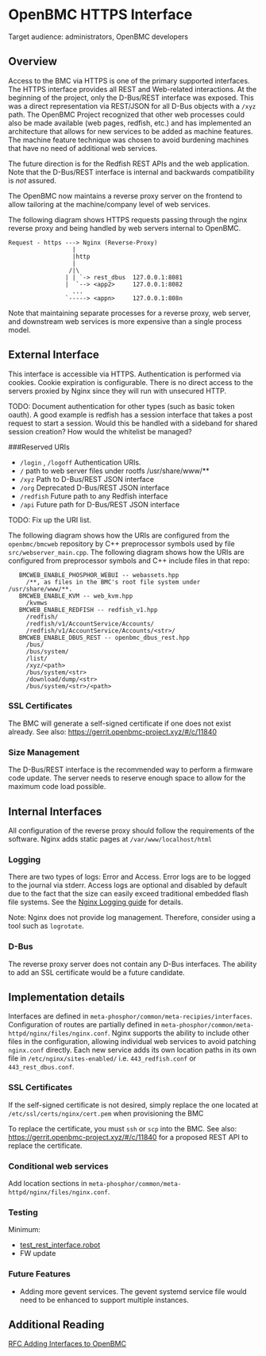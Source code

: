 OpenBMC HTTPS Interface
==============================
Target audience:  administrators, OpenBMC developers

Overview
--------
Access to the BMC via HTTPS is one of the primary supported interfaces.  The
HTTPS interface provides all REST and Web-related interactions.  At the
beginning of the project, only the D-Bus/REST interface was exposed.  This was a
direct representation via REST/JSON for all D-Bus objects with a `/xyz` path.
The OpenBMC Project recognized that other web processes could also be made
available (web pages, redfish, etc.) and has implemented an architecture that
allows for new services to be added as machine features.  The machine feature
technique was chosen to avoid burdening machines that have no need of
additional web services.

The future direction is for the Redfish REST APIs and the web
application.  Note that the D-Bus/REST interface is internal and
backwards compatibility is *not* assured.

The OpenBMC now maintains a reverse proxy server on the frontend to allow
tailoring at the machine/company level of web services.

The following diagram shows HTTPS requests passing through the nginx
reverse proxy and being handled by web servers internal to OpenBMC.

```
Request - https ---> Nginx (Reverse-Proxy)
                  |
                  |http
                  |
                 /|\
                | | `-> rest_dbus  127.0.0.1:8081
                |  `--> <app2>     127.0.0.1:8082
                  ...
                `-----> <appn>     127.0.0.1:808n
```

Note that maintaining separate processes for a reverse proxy, web
server, and downstream web services is more expensive than a single
process model.

External Interface
------------------
This interface is accessible via HTTPS. Authentication is performed via cookies.
Cookie expiration is configurable.  There is no direct access to the servers
proxied by Nginx since they will run with unsecured HTTP.

TODO: Document authentication for other types (such as basic token
oauth).  A good example is redfish has a session interface that takes
a post request to start a session. Would this be handled with a
sideband for shared session creation?  How would the whitelist be
managed?

###Reserved URIs

- `/login` , `/logoff` Authentication URIs.
- `/` path to web server files under rootfs /usr/share/www/**
- `/xyz` Path to D-Bus/REST JSON interface
- `/org` Deprecated D-Bus/REST JSON interface
- `/redfish` Future path to any Redfish interface
- `/api` Future path for D-Bus/REST JSON interface

TODO: Fix up the URI list.

The following diagram shows how the URIs are configured from the
`openbmc/bmcweb` repository by C++ preprocessor symbols used by file
`src/webserver_main.cpp`.  The following diagram shows how the URIs
are configured from preprocessor symbols and C++ include files in that
repo:
```
   BMCWEB_ENABLE_PHOSPHOR_WEBUI -- webassets.hpp
     /**, as files in the BMC's root file system under /usr/share/www/**.
   BMCWEB_ENABLE_KVM -- web_kvm.hpp
     /kvmws
   BMCWEB_ENABLE_REDFISH -- redfish_v1.hpp
     /redfish/
     /redfish/v1/AccountService/Accounts/
     /redfish/v1/AccountService/Accounts/<str>/
   BMCWEB_ENABLE_DBUS_REST -- openbmc_dbus_rest.hpp
     /bus/
     /bus/system/
     /list/
     /xyz/<path>
     /bus/system/<str>
     /download/dump/<str>
     /bus/system/<str>/<path>
```

### SSL Certificates
The BMC will generate a self-signed certificate if one does not exist already.
See also: https://gerrit.openbmc-project.xyz/#/c/11840

### Size Management
The D-Bus/REST interface is the recommended way to perform a firmware code
update.  The server needs to reserve enough space to allow for the maximum code
load possible.


Internal Interfaces
-------------------

All configuration of the reverse proxy should follow the requirements of the
software.  Nginx adds static pages at `/var/www/localhost/html`


### Logging

There are two types of logs: Error and Access.  Error logs are to be logged to
the journal via stderr.  Access logs are optional and disabled by default due to
the fact that the size can easily exceed traditional embedded flash file systems.  See the
[Nginx Logging guide](https://www.nginx.com/resources/admin-guide/logging-and-monitoring/)
for details.

Note: Nginx does not provide log management. Therefore, consider using
a tool such as `logrotate`.

### D-Bus

The reverse proxy server does not contain any D-Bus interfaces.  The ability to
add an SSL certificate would be a future candidate.


Implementation details
----------------------

Interfaces are defined in `meta-phosphor/common/meta-recipies/interfaces`.
Configuration of routes are partially defined in
`meta-phosphor/common/meta-httpd/nginx/files/nginx.conf`.
Nginx supports the ability to include other files in the configuration, allowing
individual web services to avoid patching `nginx.conf` directly.  Each new service
adds its own location paths in its own file in `/etc/nginx/sites-enabled/` i.e.
`443_redfish.conf` or `443_rest_dbus.conf`.


### SSL Certificates
If the self-signed certificate is not desired, simply replace the one located at
`/etc/ssl/certs/nginx/cert.pem` when provisioning the BMC

To replace the certificate, you must `ssh` or `scp` into the BMC.  See
also: https://gerrit.openbmc-project.xyz/#/c/11840 for a proposed REST
API to replace the certificate.

### Conditional web services

Add location sections in `meta-phosphor/common/meta-httpd/nginx/files/nginx.conf`.

### Testing

Minimum:

- [test\_rest\_interface.robot](https://github.com/openbmc/openbmc-test-automation/blob/master/tests/test_rest_interfaces.robot)
- FW update


### Future Features

- Adding more gevent services.  The gevent systemd service file would need to be
enhanced to support multiple instances.


Additional Reading
------------------
[RFC Adding Interfaces to OpenBMC](https://lists.ozlabs.org/pipermail/openbmc/2017-September/009036.html)
